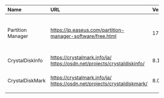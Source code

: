 Name | URL | Version | Date | Remarks
:-- | :-- | :-- | :-- | :--
Partition Manager | https://jp.easeus.com/partition-manager-software/free.html | 17.8 | | パーティション作成・変更,フォーマット
CrystalDiskInfo   | https://crystalmark.info/ja/  https://osdn.net/projects/crystaldiskinfo/ | 8.17.14 | 2023-01-21 | ディスク情報
CrystalDiskMark   | https://crystalmark.info/ja/  https://osdn.net/projects/crystaldiskmark/ | 8.0.4c  | 2022-10-30 | ディスクベンチマーク
